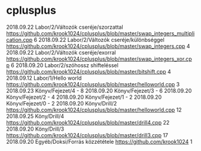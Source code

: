 # cplusplus

2018.09.22	Labor/2/Változók cseréje/szorzattal	https://github.com/krook1024/cplusplus/blob/master/swap_integers_multiplication.cpp	6
2018.09.22	Labor/2/Változók cseréje/különbséggel	https://github.com/krook1024/cplusplus/blob/master/swap_integers.cpp	4
2018.09.22	Labor/2/Változók cseréje/exorral	https://github.com/krook1024/cplusplus/blob/master/swap_integers_xor.cpp	6
2018.09.20	Labor/2/szóhossz shifteléssel	https://github.com/krook1024/cplusplus/blob/master/bitshift.cpp	4
2018.09.12	Labor/1/Hello world	https://github.com/krook1024/cplusplus/blob/master/helloworld.cpp	3
2018.09.23	Könyv/Fejezet/4	-	8
2018.09.20	Könyv/Fejezet/3	-	6
2018.09.20	Könyv/Fejezet/2	-	4
2018.09.20	Könyv/Fejezet/1	-	2
2018.09.20	Könyv/Fejezet/0	-	2
2018.09.20	Könyv/Drill/2	https://github.com/krook1024/cplusplus/blob/master/helloworld.cpp	12
2018.09.25	Köny/Drill/4	https://github.com/krook1024/cplusplus/blob/master/drill4.cpp	22
2018.09.20	Köny/Drill/3	https://github.com/krook1024/cplusplus/blob/master/drill3.cpp	17
2018.09.20	Egyéb/Doksi/Forrás közzététele	https://github.com/krook1024	1
